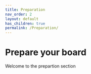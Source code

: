 ```yaml
---
title: Preparation
nav_order: 2
layout: default
has_children: true
permalink: /Preparation/
---
```


# Prepare your board

Welcome to the prepartion section
